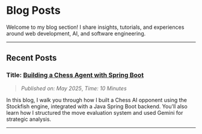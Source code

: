 # Blog Posts

Welcome to my blog section! I share insights, tutorials, and experiences around web development, AI, and software engineering.

---
## Recent Posts

### Title:  [Building a Chess Agent with Spring Boot](./Blog/chess.md)
> *Published on: May 2025*,
> *Time: 10 Minutes*

In this blog, I walk you through how I built a Chess AI opponent using the Stockfish engine, integrated with a Java Spring Boot backend. You'll also learn how I structured the move evaluation system and used Gemini for strategic analysis.

---


